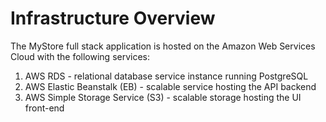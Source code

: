 # Infrastructure Overview

The MyStore full stack application is hosted on the Amazon Web Services Cloud with the following services:

1.  AWS RDS - relational database service instance running PostgreSQL
2.  AWS Elastic Beanstalk (EB) - scalable service hosting the API backend
3.  AWS Simple Storage Service (S3) - scalable storage hosting the UI front-end
